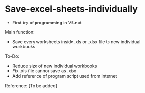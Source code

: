 # Save-excel-sheets-individually

- First try of programming in VB.net

Main function:
- Save every worksheets inside .xls or .xlsx file to new individual workbooks

To-Do:
- Reduce size of new individual workbooks
- Fix .xls file cannot save as .xlsx
- Add reference of program script used from internet

Reference:
[To be added]
